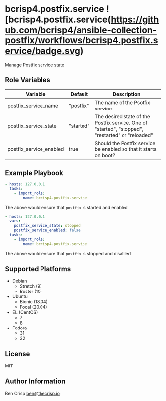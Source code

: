 # bcrisp4.postfix.service ![bcrisp4.postfix.service(https://github.com/bcrisp4/ansible-collection-postfix/workflows/bcrisp4.postfix.service/badge.svg)

Manage Postfix service state

## Role Variables

| Variable | Default | Description |
|-|-|-|
| postfix_service_name | "postfix" | The name of the Psotfix service |
| postfix_service_state | "started" | The desired state of the Postfix service. One of "started", "stopped", "restarted" or "reloaded" |
| postfix_service_enabled | true | Should the Postfix service be enabled so that it starts on boot? |

## Example Playbook

```yaml
- hosts: 127.0.0.1
  tasks:
    - import_role:
        name: bcrisp4.postfix.service

```
The above would ensure that `postfix` is started and enabled

```yaml
- hosts: 127.0.0.1
  vars:
    postfix_service_state: stopped
    postfix_service_enabled: false
  tasks:
    - import_role:
        name: bcrisp4.postfix.service

```
The above would ensure that `postfix` is stopped and disabled

## Supported Platforms

- Debian
  - Stretch (9)
  - Buster (10)
- Ubuntu
  - Bionic (18.04)
  - Focal (20.04)
- EL (CentOS)
  - 7
  - 8
- Fedora
  - 31
  - 32

## License

MIT

## Author Information

Ben Crisp <ben@thecrisp.io>
